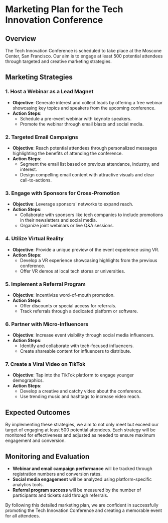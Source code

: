 # Marketing Plan for the Tech Innovation Conference

## Overview
The Tech Innovation Conference is scheduled to take place at the Moscone Center, San Francisco. Our aim is to engage at least 500 potential attendees through targeted and creative marketing strategies.

## Marketing Strategies

### 1. **Host a Webinar as a Lead Magnet**
- **Objective**: Generate interest and collect leads by offering a free webinar showcasing key topics and speakers from the upcoming conference.
- **Action Steps**:
  - Schedule a pre-event webinar with keynote speakers.
  - Promote the webinar through email blasts and social media.

### 2. **Targeted Email Campaigns**
- **Objective**: Reach potential attendees through personalized messages highlighting the benefits of attending the conference.
- **Action Steps**:
  - Segment the email list based on previous attendance, industry, and interest.
  - Design compelling email content with attractive visuals and clear call-to-actions.

### 3. **Engage with Sponsors for Cross-Promotion**
- **Objective**: Leverage sponsors' networks to expand reach.
- **Action Steps**:
  - Collaborate with sponsors like tech companies to include promotions in their newsletters and social media.
  - Organize joint webinars or live Q&A sessions.

### 4. **Utilize Virtual Reality**
- **Objective**: Provide a unique preview of the event experience using VR.
- **Action Steps**:
  - Develop a VR experience showcasing highlights from the previous conference.
  - Offer VR demos at local tech stores or universities.

### 5. **Implement a Referral Program**
- **Objective**: Incentivize word-of-mouth promotion.
- **Action Steps**:
  - Offer discounts or special access for referrals.
  - Track referrals through a dedicated platform or software.

### 6. **Partner with Micro-Influencers**
- **Objective**: Increase event visibility through social media influencers.
- **Action Steps**:
  - Identify and collaborate with tech-focused influencers.
  - Create shareable content for influencers to distribute.

### 7. **Create a Viral Video on TikTok**
- **Objective**: Tap into the TikTok platform to engage younger demographics.
- **Action Steps**:
  - Develop a creative and catchy video about the conference.
  - Use trending music and hashtags to increase video reach.

## Expected Outcomes
By implementing these strategies, we aim to not only meet but exceed our target of engaging at least 500 potential attendees. Each strategy will be monitored for effectiveness and adjusted as needed to ensure maximum engagement and conversion.

## Monitoring and Evaluation
- **Webinar and email campaign performance** will be tracked through registration numbers and conversion rates.
- **Social media engagement** will be analyzed using platform-specific analytics tools.
- **Referral program success** will be measured by the number of participants and tickets sold through referrals.

By following this detailed marketing plan, we are confident in successfully promoting the Tech Innovation Conference and creating a memorable event for all attendees.